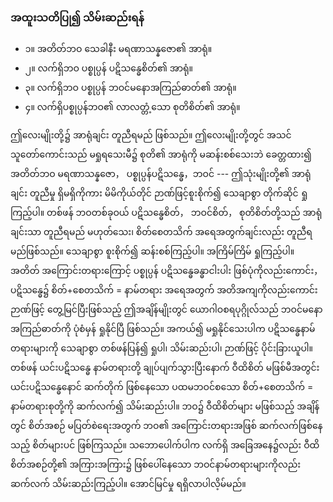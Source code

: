 ### အထူးသတိပြု၍ သိမ်းဆည်းရန်

- ၁။ အတိတ်ဘဝ သေခါနီး မရဏာသန္နဇော၏ အာရုံ။
- ၂။ လက်ရှိဘဝ ပစ္စုပ္ပန် ပဋိသန္ဓေစိတ်၏ အာရုံ။
- ၃။ လက်ရှိဘဝ ပစ္စုပ္ပန် ဘဝင်မနောအကြည်ဓာတ်၏ အာရုံ။
- ၄။ လက်ရှိပစ္စုပ္ပန်ဘဝ၏ လာလတ္တံ့သော စုတိစိတ်၏ အာရုံ။

ဤလေးမျိုးတို့၌ အာရုံချင်း တူညီရမည် ဖြစ်သည်။ 
ဤလေးမျိုးတို့တွင် အသင်သူတော်ကောင်းသည် မရှုရသေးမီ၌ စုတိ၏ အာရုံကို မဆန်းစစ်သေးဘဲ ခေတ္တထား၍ အတိတ်ဘဝ မရဏာသန္နဇော， ပစ္စုပ္ပန်ပဋိသန္ဓေ，ဘဝင် --- ဤသုံးမျိုးတို့၏ အာရုံချင်း တူညီမှု ရှိမရှိကိုကား မိမိကိုယ်တိုင် ဉာဏ်ဖြင့်စူးစိုက်၍ သေချာစွာ တိုက်ဆိုင် ရှုကြည့်ပါ။ 
တစ်ဖန် ဘဝတစ်ခုဝယ် ပဋိသန္ဓေစိတ်， ဘဝင်စိတ်， စုတိစိတ်တို့သည် အာရုံချင်းသာ တူညီရမည် မဟုတ်သေး၊ စိတ်စေတသိက် အရေအတွက်ချင်းလည်း တူညီရမည်ဖြစ်သည်။ 
သေချာစွာ စူးစိုက်၍ ဆန်းစစ်ကြည့်ပါ။ အကြိမ်ကြိမ် ရှုကြည့်ပါ။ 
အတိတ် အကြောင်းတရားကြောင့် ပစ္စုပ္ပန် ပဋိသန္ဓေခန္ဓာငါးပါး ဖြစ်ပုံကိုလည်းကောင်း， ပဋိသန္ဓေ၌ စိတ်+စေတသိက် = နာမ်တရား အရေအတွက် အတိအကျကိုလည်းကောင်း ဉာဏ်ဖြင့် တွေ့မြင်ပြီးဖြစ်သည့် ဤအချိန်မျိုးတွင် ယောဂါဝစရပုဂ္ဂိုလ်သည် ဘဝင်မနောအကြည်ဓာတ်ကို ပုံစံမှန် ရှုနိုင်ပြီ ဖြစ်သည်။ 
အကယ်၍ မရှုနိုင်သေးပါက ပဋိသန္ဓေနာမ်တရားများကို သေချာစွာ တစ်ဖန်ပြန်၍ ရှုပါ၊ သိမ်းဆည်းပါ၊ ဉာဏ်ဖြင့် ပိုင်းခြားယူပါ။ 
တစ်ဖန် ယင်းပဋိသန္ဓေ နာမ်တရားတို့ ချုပ်ပျက်သွားပြီးနောက် ဝီထိစိတ် မဖြစ်မီအတွင်း ယင်းပဋိသန္ဓေနောင် ဆက်တိုက် ဖြစ်နေသော ပထမဘဝင်စသော စိတ်+စေတသိက် = နာမ်တရားစုတို့ကို ဆက်လက်၍ သိမ်းဆည်းပါ။ 
ဘဝ၌ ဝီထိစိတ်များ မဖြစ်သည့် အချိန်တွင် စိတ်အစဉ် မပြတ်စဲရေးအတွက် ဘဝ၏ အကြောင်းတရားအဖြစ် ဆက်လက်ဖြစ်နေသည့် စိတ်များပင် ဖြစ်ကြသည်။ 
သဘောပေါက်ပါက လက်ရှိ အခြေအနေ၌လည်း ဝီထိစိတ်အစဉ်တို့၏ အကြားအကြား၌ ဖြစ်ပေါ်နေသော ဘဝင်နာမ်တရားများကိုလည်း ဆက်လက် သိမ်းဆည်းကြည့်ပါ။ 
အောင်မြင်မှု ရရှိလာပါလိ့မ်မည်။
